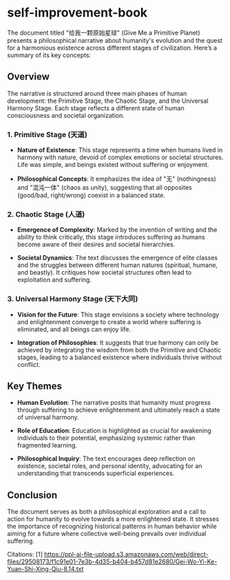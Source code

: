 # self-improvement-book



The document titled "给我一颗原始星球" (Give Me a Primitive Planet) presents a philosophical narrative about humanity's evolution and the quest for a harmonious existence across different stages of civilization. Here’s a summary of its key concepts:

## Overview

The narrative is structured around three main phases of human development: the Primitive Stage, the Chaotic Stage, and the Universal Harmony Stage. Each stage reflects a different state of human consciousness and societal organization.

### 1. **Primitive Stage (天道)**

- **Nature of Existence**: This stage represents a time when humans lived in harmony with nature, devoid of complex emotions or societal structures. Life was simple, and beings existed without suffering or enjoyment.
  
- **Philosophical Concepts**: It emphasizes the idea of "无" (nothingness) and "混沌一体" (chaos as unity), suggesting that all opposites (good/bad, right/wrong) coexist in a balanced state.

### 2. **Chaotic Stage (人道)**

- **Emergence of Complexity**: Marked by the invention of writing and the ability to think critically, this stage introduces suffering as humans become aware of their desires and societal hierarchies.
  
- **Societal Dynamics**: The text discusses the emergence of elite classes and the struggles between different human natures (spiritual, humane, and beastly). It critiques how societal structures often lead to exploitation and suffering.

### 3. **Universal Harmony Stage (天下大同)**

- **Vision for the Future**: This stage envisions a society where technology and enlightenment converge to create a world where suffering is eliminated, and all beings can enjoy life.
  
- **Integration of Philosophies**: It suggests that true harmony can only be achieved by integrating the wisdom from both the Primitive and Chaotic stages, leading to a balanced existence where individuals thrive without conflict.

## Key Themes

- **Human Evolution**: The narrative posits that humanity must progress through suffering to achieve enlightenment and ultimately reach a state of universal harmony.

- **Role of Education**: Education is highlighted as crucial for awakening individuals to their potential, emphasizing systemic rather than fragmented learning.

- **Philosophical Inquiry**: The text encourages deep reflection on existence, societal roles, and personal identity, advocating for an understanding that transcends superficial experiences.

## Conclusion

The document serves as both a philosophical exploration and a call to action for humanity to evolve towards a more enlightened state. It stresses the importance of recognizing historical patterns in human behavior while aiming for a future where collective well-being prevails over individual suffering.

Citations:
[1] https://ppl-ai-file-upload.s3.amazonaws.com/web/direct-files/29508173/f1c91e01-7e3b-4d35-b404-b457d81e2680/Gei-Wo-Yi-Ke-Yuan-Shi-Xing-Qiu-8.14.txt
